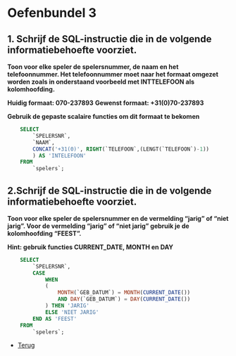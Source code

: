 # Oefenbundel 3

## 1. Schrijf de SQL-instructie die in de volgende informatiebehoefte voorziet.

**Toon voor elke speler de spelersnummer, de naam en het telefoonnummer. Het telefoonnummer moet naar het formaat omgezet worden zoals in onderstaand voorbeeld met INTTELEFOON als kolomhoofding.**

**Huidig formaat: 070-237893**
**Gewenst formaat: +31(0)70-237893**

**Gebruik de gepaste scalaire functies om dit formaat te bekomen**

```sql
    SELECT
        `SPELERSNR`,
        `NAAM`,
        CONCAT('+31(0)', RIGHT(`TELEFOON`,(LENGT(`TELEFOON`)-1))
        ) AS 'INTELEFOON'
    FROM
        `spelers`;
```

## 2.Schrijf de SQL-instructie die in de volgende informatiebehoefte voorziet.

**Toon voor elke speler de spelersnummer en de vermelding “jarig” of “niet jarig”. Voor de vermelding “jarig” of “niet jarig” gebruik je de kolomhoofding “FEEST”.**

**Hint: gebruik functies CURRENT_DATE, MONTH en DAY**

```sql
    SELECT
        `SPELERSNR`,
        CASE
            WHEN
            (
                MONTH(`GEB_DATUM`) = MONTH(CURRENT_DATE())
                AND DAY(`GEB_DATUM`) = DAY(CURRENT_DATE())
            ) THEN 'JARIG'
            ELSE 'NIET JARIG'
        END AS 'FEEST'
    FROM
        `spelers`;
```

- [Terug](../Deel4.md)